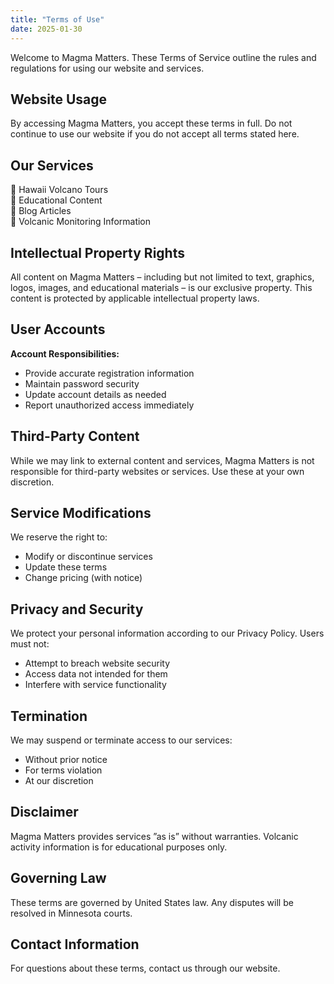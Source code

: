 ```yaml
---
title: "Terms of Use"
date: 2025-01-30
---
```


Welcome to Magma Matters. These Terms of Service outline the rules and regulations for using our website and services.

## Website Usage

By accessing Magma Matters, you accept these terms in full. Do not continue to use our website if you do not accept all terms stated here.

## Our Services

🔹 Hawaii Volcano Tours  
🔹 Educational Content  
🔹 Blog Articles  
🔹 Volcanic Monitoring Information

## Intellectual Property Rights

All content on Magma Matters – including but not limited to text, graphics, logos, images, and educational materials – is our exclusive property. This content is protected by applicable intellectual property laws.

## User Accounts

**Account Responsibilities:**

- Provide accurate registration information
- Maintain password security
- Update account details as needed
- Report unauthorized access immediately

## Third-Party Content

While we may link to external content and services, Magma Matters is not responsible for third-party websites or services. Use these at your own discretion.

## Service Modifications

We reserve the right to:

- Modify or discontinue services
- Update these terms
- Change pricing (with notice)

## Privacy and Security

We protect your personal information according to our Privacy Policy. Users must not:

- Attempt to breach website security
- Access data not intended for them
- Interfere with service functionality

## Termination

We may suspend or terminate access to our services:

- Without prior notice
- For terms violation
- At our discretion

## Disclaimer

Magma Matters provides services ”as is” without warranties. Volcanic activity information is for educational purposes only.

## Governing Law

These terms are governed by United States law. Any disputes will be resolved in Minnesota courts.

## Contact Information

For questions about these terms, contact us through our website.
